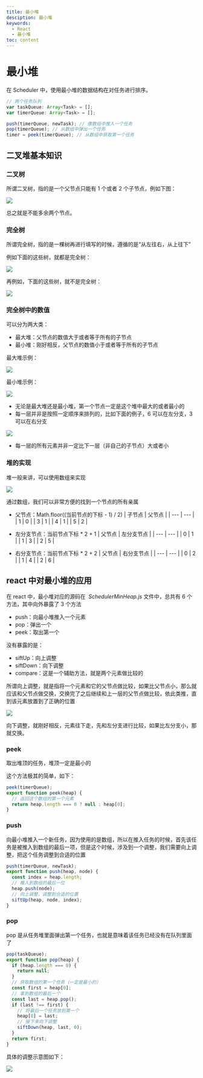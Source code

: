 ```yaml
---
title: 最小堆
desciption: 最小堆
keywords:
  - React
  - 最小堆
toc: content
---
```


# 最小堆

在 Scheduler 中，使用最小堆的数据结构在对任务进行排序。

```javascript
// 两个任务队列
var taskQueue: Array<Task> = [];
var timerQueue: Array<Task> = [];

push(timerQueue, newTask); // 像数组中推入一个任务
pop(timerQueue); // 从数组中弹出一个任务
timer = peek(timerQueue); // 从数组中获取第一个任务
```

## 二叉堆基本知识

### 二叉树

所谓二叉树，指的是一个父节点只能有 1 个或者 2 个子节点，例如下图：

![](https://xiejie-typora.oss-cn-chengdu.aliyuncs.com/2022-12-30-055103.png#alt=image-20221230135103093)

总之就是不能多余两个节点。

### 完全树

所谓完全树，指的是一棵树再进行填写的时候，遵循的是“从左往右，从上往下”

例如下面的这些树，就都是完全树：

![](https://xiejie-typora.oss-cn-chengdu.aliyuncs.com/2022-12-30-055525.png#alt=image-20221230135524942)

再例如，下面的这些树，就不是完全树：

![](https://xiejie-typora.oss-cn-chengdu.aliyuncs.com/2022-12-30-055856.png#alt=image-20221230135856627)

### 完全树中的数值

可以分为两大类：

- 最大堆：父节点的数值大于或者等于所有的子节点
- 最小堆：刚好相反，父节点的数值小于或者等于所有的子节点

最大堆示例：

![](https://xiejie-typora.oss-cn-chengdu.aliyuncs.com/2022-12-30-060219.png#alt=image-20221230140218584)

最小堆示例：

![](https://xiejie-typora.oss-cn-chengdu.aliyuncs.com/2022-12-30-060339.png#alt=image-20221230140339328)

- 无论是最大堆还是最小堆，第一个节点一定是这个堆中最大的或者最小的
- 每一层并非是按照一定顺序来排列的，比如下面的例子，6 可以在左分支，3 可以在右分支

![](https://xiejie-typora.oss-cn-chengdu.aliyuncs.com/2022-12-30-060935.png#alt=image-20221230140935130)

- 每一层的所有元素并非一定比下一层（非自己的子节点）大或者小

### 堆的实现

堆一般来讲，可以使用数组来实现

![](https://xiejie-typora.oss-cn-chengdu.aliyuncs.com/2022-12-30-061555.png#alt=image-20221230141555180)

通过数组，我们可以非常方便的找到一个节点的所有亲属

- 父节点：Math.floor((当前节点的下标 - 1) / 2)
  | 子节点 | 父节点 |
  | --- | --- |
  | 1 | 0 |
  | 3 | 1 |
  | 4 | 1 |
  | 5 | 2 |

- 左分支节点：当前节点下标 \* 2 + 1
  | 父节点 | 左分支节点 |
  | --- | --- |
  | 0 | 1 |
  | 1 | 3 |
  | 2 | 5 |

- 右分支节点：当前节点下标 \* 2 + 2
  | 父节点 | 右分支节点 |
  | --- | --- |
  | 0 | 2 |
  | 1 | 4 |
  | 2 | 6 |

## react 中对最小堆的应用

在 react 中，最小堆对应的源码在  *SchedulerMinHeap.js* 文件中，总共有 6 个方法，其中向外暴露了 3 个方法

- push：向最小堆推入一个元素
- pop：弹出一个
- peek：取出第一个

没有暴露的是：

- siftUp：向上调整
- siftDown：向下调整
- compare：这是一个辅助方法，就是两个元素做比较的

所谓向上调整，就是指将一个元素和它的父节点做比较，如果比父节点小，那么就应该和父节点做交换，交换完了之后继续和上一层的父节点做比较，依此类推，直到该元素放置到了正确的位置

![](https://xiejie-typora.oss-cn-chengdu.aliyuncs.com/2022-12-30-062926.png#alt=image-20221230142926067)

向下调整，就刚好相反，元素往下走，先和左分支进行比较，如果比左分支小，那就交换。

### peek

取出堆顶的任务，堆顶一定是最小的

这个方法极其的简单，如下：

```javascript
peek(timerQueue);
export function peek(heap) {
  // 返回这个数组的第一个元素
  return heap.length === 0 ? null : heap[0];
}
```

### push

向最小堆推入一个新任务，因为使用的是数组，所以在推入任务的时候，首先该任务是被推入到数组的最后一项，但是这个时候，涉及到一个调整，我们需要向上调整，把这个任务调整到合适的位置

```javascript
push(timerQueue, newTask);
export function push(heap, node) {
  const index = heap.length;
  // 推入到数组的最后一位
  heap.push(node);
  // 向上调整，调整到合适的位置
  siftUp(heap, node, index);
}
```

### pop

pop 是从任务堆里面弹出第一个任务，也就是意味着该任务已经没有在队列里面了

```javascript
pop(taskQueue);
export function pop(heap) {
  if (heap.length === 0) {
    return null;
  }
  // 获取数组的第一个任务（一定是最小的）
  const first = heap[0];
  // 拿到数组的最后一个
  const last = heap.pop();
  if (last !== first) {
    // 将最后一个任务放到第一个
    heap[0] = last;
    // 接下来向下调整
    siftDown(heap, last, 0);
  }
  return first;
}
```

具体的调整示意图如下：

![](https://xiejie-typora.oss-cn-chengdu.aliyuncs.com/2022-12-30-064713.png#alt=image-20221230144713347)
